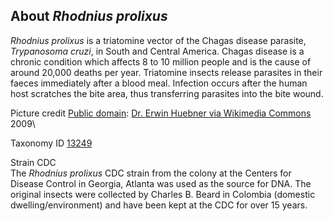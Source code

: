 About *Rhodnius prolixus*
-------------------------

*Rhodnius prolixus* is a triatomine vector of the Chagas disease
parasite, *Trypanosoma cruzi*, in South and Central America. Chagas
disease is a chronic condition which affects 8 to 10 million people and
is the cause of around 20,000 deaths per year. Triatomine insects
release parasites in their faeces immediately after a blood meal.
Infection occurs after the human host scratches the bite area, thus
transferring parasites into the bite wound.

Picture credit [Public domain](https://commons.wikimedia.org/wiki/Main_Page): [Dr. Erwin
Huebner via Wikimedia Commons](https://commons.wikimedia.org/wiki/File:Rhodnius_prolixus70-300.jpg)
2009\

Taxonomy ID [13249](https://www.uniprot.org/taxonomy/13249)

Strain CDC\
The *Rhodnius prolixus* CDC strain from the colony at the Centers for
Disease Control in Georgia, Atlanta was used as the source for DNA. The
original insects were collected by Charles B. Beard in Colombia
(domestic dwelling/environment) and have been kept at the CDC for over
15 years.
